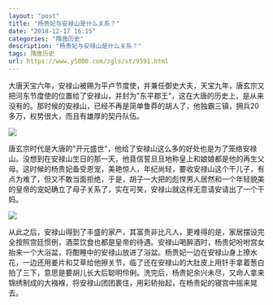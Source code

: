 ```yaml
---
layout: "post"
title: "杨贵妃与安禄山是什么关系？"
date: "2018-12-17 16:15"
categories: "隋唐历史"
description: "杨贵妃与安禄山是什么关系？"
tags: 隋唐历史
url: https://www.y5000.com/zgls/st/9591.html
---
```






大唐天宝六年，安禄山被赐为平卢节度使，并兼任御史大夫，天宝九年，唐玄宗又把河东节度使的位置给了安禄山，并封为"东平郡王"，这在大唐的历史上，是从来没有的。那时候的安禄山，已经不再是简单鲁莽的胡人了，他独霸三镇，拥兵20多万，权势很大，而且有雄厚的契丹队伍。

![](https://img.y5000.com/uploads/allimg/170107/8-1F10G1492Y25.jpg)

唐玄宗时代是大唐的"开元盛世"，他给了安禄山这么多的好处也是为了笼络安禄山。没想到在安禄山生日的那一天，他竟信誓旦旦地称皇上和娘娘都是他的再生父母。这时候的杨贵妃备受恩宠，美艳惊人，年纪尚轻，要收安禄山这个干儿子，有点为难了，但又不敢当面拒绝，于是，胡子一大把的彪悍男人居然和一个年轻貌美的皇帝的宠妃确立了母子关系了，实在可笑，安禄山就这样无意请安请出了一个干妈。

![](https://img.y5000.com/uploads/allimg/170107/8-1F10G1493D94.jpg)

从此之后，安禄山得到了丰盛的家产，其富贵非比凡人，更难得的是，家居摆设完全按照宫廷惯例，酒菜饮食也都是皇帝的待遇。安禄山喝醉酒时，杨贵妃吩咐宫女抬来一个大浴盆，将酣睡中的安禄山放进了浴盆。杨贵妃一边在安禄山身上撩水花，一边还用姜片和艾草给他擦关节，临了还在安禄山的大肚皮上用钎手拿着葱白拍了三下，意思是要胡儿长大后聪明伶俐。洗完后，杨贵妃余兴未尽，又命人拿来锦绣制成的大襁褓，将安禄山团团裹住，用彩轿抬起，在杨贵妃的寝宫中摇来晃去。
